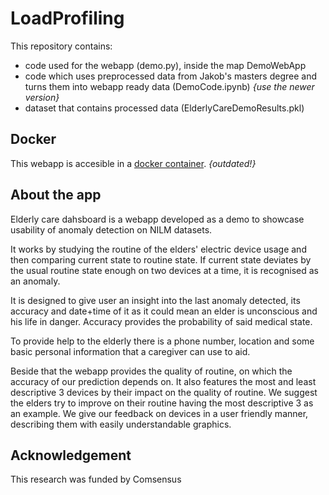 # LoadProfiling
This repository contains: 
* code used for the webapp (demo.py), inside the map DemoWebApp
* code which uses preprocessed data from Jakob's masters degree and turns them into webapp ready data (DemoCode.ipynb) _{use the newer version}_
* dataset that contains processed data (ElderlyCareDemoResults.pkl)
## Docker
This webapp is accesible in a [docker container](https://hub.docker.com/repository/docker/anzepirnat/ecdemo). _{outdated!}_
## About the app
Elderly care dahsboard is a webapp developed as a demo to showcase usability of anomaly detection on NILM datasets.

It works by studying the routine of the elders' electric device usage and then comparing current state to routine state. If current state deviates by the usual routine state enough on two devices at a time, it is recognised as an anomaly.

It is designed to give user an insight into the last anomaly detected, its accuracy and date+time of it as it could mean an elder is unconscious and his life in danger. Accuracy provides the probability of said medical state.

To provide help to the elderly there is a phone number, location and some basic personal information that a caregiver can use to aid.

Beside that the webapp provides the quality of routine, on which the accuracy of our prediction depends on. It also features the most and least descriptive 3 devices by their impact on the quality of routine. We suggest the elders try to improve on their routine having the most descriptive 3 as an example. We give our feedback on devices in a user friendly manner, describing them with easily understandable graphics.

## Acknowledgement
This research was funded by Comsensus
